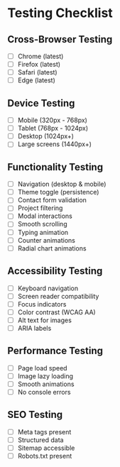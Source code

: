 # Testing Checklist

## Cross-Browser Testing
- [ ] Chrome (latest)
- [ ] Firefox (latest)
- [ ] Safari (latest)
- [ ] Edge (latest)

## Device Testing
- [ ] Mobile (320px - 768px)
- [ ] Tablet (768px - 1024px)
- [ ] Desktop (1024px+)
- [ ] Large screens (1440px+)

## Functionality Testing
- [ ] Navigation (desktop & mobile)
- [ ] Theme toggle (persistence)
- [ ] Contact form validation
- [ ] Project filtering
- [ ] Modal interactions
- [ ] Smooth scrolling
- [ ] Typing animation
- [ ] Counter animations
- [ ] Radial chart animations

## Accessibility Testing
- [ ] Keyboard navigation
- [ ] Screen reader compatibility
- [ ] Focus indicators
- [ ] Color contrast (WCAG AA)
- [ ] Alt text for images
- [ ] ARIA labels

## Performance Testing
- [ ] Page load speed
- [ ] Image lazy loading
- [ ] Smooth animations
- [ ] No console errors

## SEO Testing
- [ ] Meta tags present
- [ ] Structured data
- [ ] Sitemap accessible
- [ ] Robots.txt present
